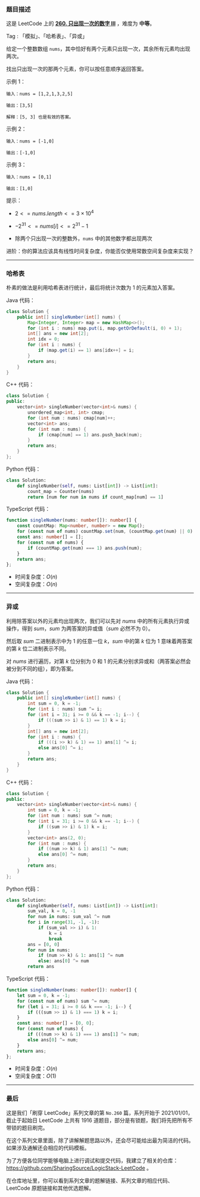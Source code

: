 ### 题目描述

这是 LeetCode 上的 **[260. 只出现一次的数字 III](https://leetcode-cn.com/problems/single-number-iii/solution/gong-shui-san-xie-yi-ti-shuang-jie-ha-xi-zgi4/)** ，难度为 **中等**。

Tag : 「模拟」、「哈希表」、「异或」



给定一个整数数组 `nums`，其中恰好有两个元素只出现一次，其余所有元素均出现两次。

找出只出现一次的那两个元素，你可以按任意顺序返回答案。

示例 1：

```
输入：nums = [1,2,1,3,2,5]

输出：[3,5]

解释：[5, 3] 也是有效的答案。
```
示例 2：
```
输入：nums = [-1,0]

输出：[-1,0]
```
示例 3：
```
输入：nums = [0,1]

输出：[1,0]
```
提示：
* $2 <= nums.length <= 3 \times 10^4$

* $-2^{31} <= nums[i] <= 2^{31} - 1$

* 除两个只出现一次的整数外，`nums` 中的其他数字都出现两次

进阶：你的算法应该具有线性时间复杂度，你能否仅使用常数空间复杂度来实现？

---

### 哈希表

朴素的做法是利用哈希表进行统计，最后将统计次数为 $1$ 的元素加入答案。

Java 代码：
```Java
class Solution {
    public int[] singleNumber(int[] nums) {
        Map<Integer, Integer> map = new HashMap<>();
        for (int i : nums) map.put(i, map.getOrDefault(i, 0) + 1);
        int[] ans = new int[2];
        int idx = 0;
        for (int i : nums) {
            if (map.get(i) == 1) ans[idx++] = i;
        }
        return ans;
    }
}
```
C++ 代码：
```C++
class Solution {
public:
    vector<int> singleNumber(vector<int>& nums) {
        unordered_map<int, int> cmap;
        for (int num : nums) cmap[num]++;
        vector<int> ans;
        for (int num : nums) {
            if (cmap[num] == 1) ans.push_back(num);
        }
        return ans;
    }
};
```
Python 代码：
```Python
class Solution:
    def singleNumber(self, nums: List[int]) -> List[int]:
        count_map = Counter(nums)
        return [num for num in nums if count_map[num] == 1]
```
TypeScript 代码：
```TypeScript
function singleNumber(nums: number[]): number[] {
    const countMap: Map<number, number> = new Map();
    for (const num of nums) countMap.set(num, (countMap.get(num) || 0) + 1);
    const ans: number[] = [];
    for (const num of nums) {
        if (countMap.get(num) === 1) ans.push(num);
    }
    return ans;
};
```
* 时间复杂度：$O(n)$
* 空间复杂度：$O(n)$

---

### 异或

利用除答案以外的元素均出现两次，我们可以先对 $nums$ 中的所有元素执行异或操作，得到 $sum$，$sum$ 为两答案的异或值（$sum$ 必然不为 $0$）。

然后取 $sum$ 二进制表示中为 $1$ 的任意一位 $k$，$sum$ 中的第 $k$ 位为 $1$ 意味着两答案的第 $k$ 位二进制表示不同。

对 $nums$ 进行遍历，对第 $k$ 位分别为 $0$ 和 $1$ 的元素分别求异或和（两答案必然会被分到不同的组），即为答案。

Java 代码：
```Java
class Solution {
    public int[] singleNumber(int[] nums) {
        int sum = 0, k = -1;
        for (int i : nums) sum ^= i;
        for (int i = 31; i >= 0 && k == -1; i--) {
            if (((sum >> i) & 1) == 1) k = i;
        }
        int[] ans = new int[2];
        for (int i : nums) {
            if (((i >> k) & 1) == 1) ans[1] ^= i;
            else ans[0] ^= i;
        }
        return ans;
    }
}
```
C++ 代码：
```C++
class Solution {
public:
    vector<int> singleNumber(vector<int>& nums) {
        int sum = 0, k = -1;
        for (int num : nums) sum ^= num;
        for (int i = 31; i >= 0 && k == -1; i--) {
            if ((sum >> i) & 1) k = i;
        }
        vector<int> ans(2, 0);
        for (int num : nums) {
            if ((num >> k) & 1) ans[1] ^= num;
            else ans[0] ^= num;
        }
        return ans;
    }
};
```
Python 代码：
```Python
class Solution:
    def singleNumber(self, nums: List[int]) -> List[int]:
        sum_val, k = 0, -1
        for num in nums: sum_val ^= num
        for i in range(31, -1, -1):
            if (sum_val >> i) & 1:
                k = i
                break
        ans = [0, 0]
        for num in nums:
            if (num >> k) & 1: ans[1] ^= num
            else: ans[0] ^= num
        return ans
```
TypeScript 代码：
```TypeScript
function singleNumber(nums: number[]): number[] {
    let sum = 0, k = -1;
    for (const num of nums) sum ^= num;
    for (let i = 31; i >= 0 && k === -1; i--) {
        if (((sum >> i) & 1) === 1) k = i;
    }
    const ans: number[] = [0, 0];
    for (const num of nums) {
        if (((num >> k) & 1) === 1) ans[1] ^= num;
        else ans[0] ^= num;
    }
    return ans;
};
```
* 时间复杂度：$O(n)$
* 空间复杂度：$O(1)$

---

### 最后

这是我们「刷穿 LeetCode」系列文章的第 `No.260` 篇，系列开始于 2021/01/01，截止于起始日 LeetCode 上共有 1916 道题目，部分是有锁题，我们将先把所有不带锁的题目刷完。

在这个系列文章里面，除了讲解解题思路以外，还会尽可能给出最为简洁的代码。如果涉及通解还会相应的代码模板。

为了方便各位同学能够电脑上进行调试和提交代码，我建立了相关的仓库：https://github.com/SharingSource/LogicStack-LeetCode 。

在仓库地址里，你可以看到系列文章的题解链接、系列文章的相应代码、LeetCode 原题链接和其他优选题解。

